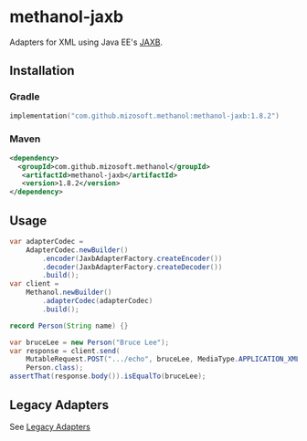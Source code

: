 # methanol-jaxb

Adapters for XML using Java EE's [JAXB][jaxb].

## Installation

### Gradle

```kotlin
implementation("com.github.mizosoft.methanol:methanol-jaxb:1.8.2")
```

### Maven

```xml
<dependency>
  <groupId>com.github.mizosoft.methanol</groupId>
   <artifactId>methanol-jaxb</artifactId>
   <version>1.8.2</version>
</dependency>
```

## Usage

```java
var adapterCodec =
    AdapterCodec.newBuilder()
        .encoder(JaxbAdapterFactory.createEncoder())
        .decoder(JaxbAdapterFactory.createDecoder())
        .build();
var client =
    Methanol.newBuilder()
        .adapterCodec(adapterCodec)
        .build();

record Person(String name) {}

var bruceLee = new Person("Bruce Lee");
var response = client.send(
    MutableRequest.POST(".../echo", bruceLee, MediaType.APPLICATION_XML),
    Person.class);
assertThat(response.body()).isEqualTo(bruceLee);
```

## Legacy Adapters

See [Legacy Adapters](https://mizosoft.github.io/methanol/legacy_adapters/)

[jaxb]: https://javaee.github.io/jaxb-v2/
